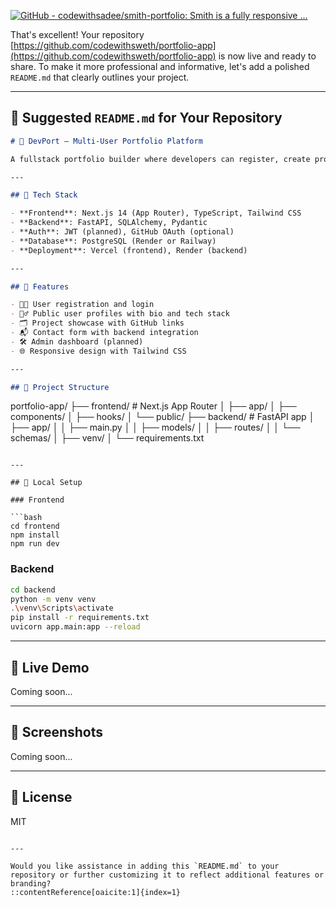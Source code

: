 [![GitHub - codewithsadee/smith-portfolio: Smith is a fully responsive ...](https://tse3.mm.bing.net/th/id/OIP.tIqDUlUZeL0x2c4wKePb-wHaEK?pid=Api)](https://github.com/codewithsadee/smith-portfolio)

That's excellent! Your repository [https://github.com/codewithsweth/portfolio-app](https://github.com/codewithsweth/portfolio-app) is now live and ready to share. To make it more professional and informative, let's add a polished `README.md` that clearly outlines your project.

---

## 📝 Suggested `README.md` for Your Repository

```markdown
# 🚀 DevPort – Multi-User Portfolio Platform

A fullstack portfolio builder where developers can register, create profiles, and showcase projects. Built with **Next.js (App Router)** and **FastAPI**, styled using **Tailwind CSS**, and deployed via **Vercel** and **Render**.

---

## 🧰 Tech Stack

- **Frontend**: Next.js 14 (App Router), TypeScript, Tailwind CSS
- **Backend**: FastAPI, SQLAlchemy, Pydantic
- **Auth**: JWT (planned), GitHub OAuth (optional)
- **Database**: PostgreSQL (Render or Railway)
- **Deployment**: Vercel (frontend), Render (backend)

---

## 🧩 Features

- 🧑‍💻 User registration and login
- 🧍‍♂️ Public user profiles with bio and tech stack
- 🗂️ Project showcase with GitHub links
- 📬 Contact form with backend integration
- 🛠️ Admin dashboard (planned)
- 🌐 Responsive design with Tailwind CSS

---

## 📁 Project Structure

```

portfolio-app/
├── frontend/   # Next.js App Router
│   ├── app/
│   ├── components/
│   ├── hooks/
│   └── public/
├── backend/    # FastAPI app
│   ├── app/
│   │   ├── main.py
│   │   ├── models/
│   │   ├── routes/
│   │   └── schemas/
│   ├── venv/
│   └── requirements.txt

````

---

## 🧪 Local Setup

### Frontend

```bash
cd frontend
npm install
npm run dev
````

### Backend

```bash
cd backend
python -m venv venv
.\venv\Scripts\activate
pip install -r requirements.txt
uvicorn app.main:app --reload
```

---

## 🔗 Live Demo

Coming soon...

---

## 📸 Screenshots

Coming soon...

---

## 📄 License

MIT

```

---

Would you like assistance in adding this `README.md` to your repository or further customizing it to reflect additional features or branding?
::contentReference[oaicite:1]{index=1}
 
```
